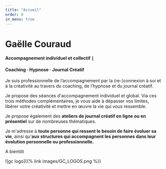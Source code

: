 ```yaml
---
title: "Accueil"
order: 0
in_menu: true
---
```

# Gaëlle Couraud

#### Accompagnement individuel et collectif ∣  
#### Coaching · Hypnose · Journal Créatif

Je suis professionnelle de l’accompagnement par la (re-)connexion à soi et à la créativité au travers du coaching, de l’hypnose et du journal créatif. 

Je propose des séances d'accompagnement individuel et global. Via ces trois méthodes complémentaires, je vous aide à dépasser vos limites, libérer votre créativité et mettre en œuvre la vie qui vous ressemble.

Je propose également des **ateliers de journal créatif en ligne ou en présentiel** sur de nombreuses thématiques. 

Je m'adresse à **toute personne qui ressent le besoin de faire évoluer sa vie**, ainsi qu'**aux structures qui accompagnent les personnes dans leur évolution personnelle ou professionnelle.** 

A bientôt 

![gc logo]({% link images/GC_LOGOS.png %}) 